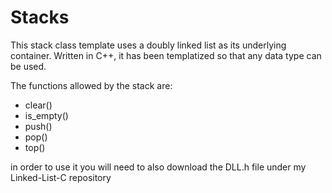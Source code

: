 # Stacks
This stack class template uses a doubly linked list as its underlying container. Written in C++, it has been templatized so that any data type can be used. 

The functions allowed by the stack are: 
  - clear()
  - is_empty()
  - push()
  - pop()
  - top()

in order to use it you will need to also download the DLL.h file under my Linked-List-C repository
